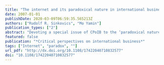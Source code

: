 ```yaml
---
title: "The internet and its paradoxical nature in international business"
date: 2007-01-01
publishDate: 2020-03-09T06:59:35.565213Z
authors: ["Rudolf R. Sinkovics", "Mo Yamin"]
publication_types: ["2"]
abstract: "Devoting a special issue of CPoIB to the ‘paradoxical nature’ of the internet in International Business was deemed appropriate and timely, as the role of the medium is often unjustly exaggerated in relation to both International Business theory and practical application. The aim of this issue of CPOIB was to bring together research that provides a basis for understanding novel IB phenomena, facilitated by the emergence the internet. The papers which are included in the special issue cover areas of firm internationalisation, ICT facilitated relationships between small and large firms, ICT-enabled structural change in Multinational companies and ICT impact on the customer and supplier relationships. According to the Merritt–Webster online dictionary, a paradox entails having ‘seemingly contradictory qualities’. In this sense the internet medium and ICT more generally does seem to have paradoxical impact on international business activity and management. The papers included in the special issue each highlight a distinct dimension of the internet/ICT paradox in the context of international business. Thus whilst the internet can justly be credited with removing some barriers to growth and international scope of small businesses (Bell 1995; Lituchy and Rail 2000), in speeding internationalization it may remove or reduce opportunities for learning about market environments. Fast internationalisation may also become ‘ignorant’ internationalization as the paper by Foregren and Hagström (2007) illustrates. As regards the interrelationship between MNEs and their SME suppliers as the paper by Jean (2007) argues, ICT applications on the one hand promise more transparent and efficient governance and gains for all parties but at the same time increase the power of the MNE purchasers and increase SME dependence. In the literature there is a recognition that ICT applications reinforce centralizing tendencies in MNE hierarchies (Cowling and Tomlinson 2005; Kim, Park, and Prescott 2003). Some recent research in fact has suggested that the internet and digitalization is facilitating radical changes in the structure of big business (such as the growth of modular production contract manufacturing and the ‘flagship’ multinationals (Nolan, Sutherland, and Zhang 2002). However the paradoxical nature of this outcome is not usually stressed. Yamin and Sinkovics (2007) argue that ICT application involves a ‘control paradox’ in the sense that by increasing the power of the centre the ICT application may simultaneously reduce or even destroy the organisational adaptability that is arguably a potential advantage of multinational corporations. The two other papers included in the special issue provide broader perspectives on the ICT paradox. Fikircoka (2007) offers a critical assessment of the digital economy, based on an inter-disciplinary literature survey that brings together pieces of work that have previously been analysed largely in a separate manner. Finally the paper by Penz (2007) takes a fresh look at the Internet’s paradoxical nature from a consumer point of view. It is argued that some of the Internet’s paradoxical effects stem from socio-political and socio-cultural changes, for example, a power shift from companies to consumers, and normative and anti-normative behaviours."
featured: false
publication: "*Critical perspectives on international business*"
tags: ["Internet", "paradox", ""]
url_pdf: "http://dx.doi.org/10.1108/17422040710832577"
doi: "10.1108/17422040710832577"
---
```


